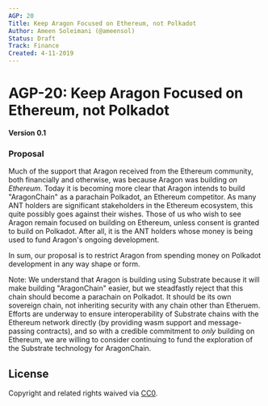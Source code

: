 ```yaml
---
AGP: 20
Title: Keep Aragon Focused on Ethereum, not Polkadot
Author: Ameen Soleimani (@ameensol)
Status: Draft
Track: Finance
Created: 4-11-2019
---
```


# AGP-20: Keep Aragon Focused on Ethereum, not Polkadot

**Version 0.1**

### Proposal

Much of the support that Aragon received from the Ethereum community, both financially and otherwise, was because Aragon was building *on Ethereum*. Today it is becoming more clear that Aragon intends to build "AragonChain" as a parachain Polkadot, an Ethereum competitor. As many ANT holders are significant stakeholders in the Ethereum ecosystem, this quite possibly goes against their wishes. Those of us who wish to see Aragon remain focused on building on Ethereum, unless consent is granted to build on Polkadot. After all, it is the ANT holders whose money is being used to fund Aragon's ongoing development.

In sum, our proposal is to restrict Aragon from spending money on Polkadot development in any way shape or form. 

Note: We understand that Aragon is building using Substrate because it will make building "AragonChain" easier, but we steadfastly reject that this chain should become a parachain on Polkadot. It should be its own sovereign chain, not inheriting security with any chain other than Etheruem. Efforts are underway to ensure interoperability of Substrate chains with the Ethereum network directly (by providing wasm support and message-passing contracts), and so with a credible commitment to *only* building on Ethereum, we are willing to consider continuing to fund the exploration of the Substrate technology for AragonChain. 

## License
Copyright and related rights waived via [CC0](https://creativecommons.org/publicdomain/zero/1.0/).

